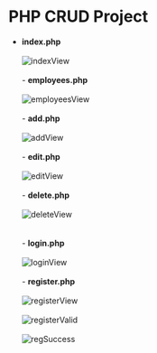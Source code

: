 # PHP CRUD Project

- **index.php**<br />
<br />![indexView](https://github.com/KarolinaLewinska/PHP_Project/blob/main/ReadmeIMG/indexPageView.PNG)<br />
<br />- **employees.php**<br />
<br />![employeesView](https://github.com/KarolinaLewinska/PHP_Project/blob/main/ReadmeIMG/listView.PNG)<br />
<br />- **add.php**<br />
<br />![addView](https://github.com/KarolinaLewinska/PHP_Project/blob/main/ReadmeIMG/createView.PNG)<br />
<br />- **edit.php**<br />
<br />![editView](https://github.com/KarolinaLewinska/PHP_Project/blob/main/ReadmeIMG/editView.PNG)<br />
<br />- **delete.php**<br />
<br />![deleteView](https://github.com/KarolinaLewinska/PHP_Project/blob/main/ReadmeIMG/deleteView.PNG)<br />    
<br />- **login.php**<br />
<br />![loginView](https://github.com/KarolinaLewinska/PHP_Project/blob/main/ReadmeIMG/loginView.PNG)<br />
<br />- **register.php** <br />
<br />![registerView](https://github.com/KarolinaLewinska/PHP_Project/blob/main/ReadmeIMG/registerView.PNG)<br />
<br />![registerValid](https://github.com/KarolinaLewinska/PHP_Project/blob/main/ReadmeIMG/registerValidation.PNG)<br />
<br />![regSuccess](https://github.com/KarolinaLewinska/PHP_Project/blob/main/ReadmeIMG/regSuccessView.PNG)<br />
